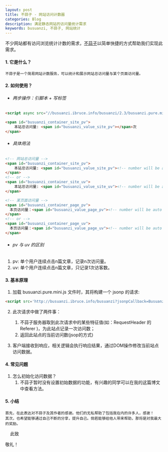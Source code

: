 ```yaml
---
layout: post
title: 不蒜子 - 网站访问计数器
categories: Blog
description: 满足静态网站的访问量统计需求
keywords: busuanzi, 不蒜子, 网站统计
---
```


不少网站都有访问浏览统计计数的需求，[不蒜子][1]以简单快捷的方式帮助我们实现此需求。

#### 1. 它是什么？
    不蒜子是一个简易网站计数服务，可以统计和展示网站总访问量与某个页面访问量。

#### 2. 如何使用？
- <h6>两步操作：引脚本 + 写标签</h6>

```html
<script async src="//busuanzi.ibruce.info/busuanzi/2.3/busuanzi.pure.mini.js"></script>

<span id="busuanzi_container_site_pv">
    本站总访问量: <span id="busuanzi_value_site_pv"></span>次
</span>
```

- <h6>具体用法</h6>

```html
<!-- 网站总访问量 -->
<span id="busuanzi_container_site_pv">
    本站总访问量: <span id="busuanzi_value_site_pv"><!-- number will be auto injected here by busuanzi --></span>次
</span>
<!-- or -->
<span id="busuanzi_container_site_uv">
    本站总访问量: <span id="busuanzi_value_site_uv"><!-- number will be auto injected here by busuanzi --></span>次
</span>

<!-- 某页面访问量 -->
<span id="busuanzi_container_page_pv">
  本页访问量：<span id="busuanzi_value_page_pv"><!-- number will be auto injected here by busuanzi --></span>次
</span>
<!-- or -->
<span id="busuanzi_container_page_uv">
  本页访问量：<span id="busuanzi_value_page_uv"><!-- number will be auto injected here by busuanzi --></span>次
</span>
```

- <h6>pv 与 uv 的区别</h6>
1. pv: 单个用户连续点击n篇文章，记录n次访问量。
2. uv: 单个用户连续点击n篇文章，只记录1次访客数。

#### 3. 基本原理
1. 加载 busuanzi.pure.mini.js 文件时，其将构建一个 jsonp 的请求:

```html
<script src='http://busuanzi.ibruce.info/busuanzi?jsonpCallback=BusuanziCallback_77382268718></script> 
```

2. 此次请求中做了两件事：
    1. 不蒜子服务器取到此次请求中的某些特征值(如：RequestHeader 的 Referer )，为此站点记录一次访问数；
    2. 返回此站点的当前访问数(jsop的方式)

3. 客户端接收到响应，相关逻辑会执行响应结果，通过DOM操作修改当前站点访问数据。

#### 4. 常见问题
1. 怎么初始化访问数据？
    1. 不蒜子暂时没有设置初始数据的功能，有兴趣的同学可以在我的这篇博文中查看方法。

#### 5. 小结
    首先，在此表达对不蒜子及其作者的感谢。他们的无私帮助了包括我在内的许多人，感谢！
    其次，也希望能够通过自己不断的分享，提升自己。倘若能够给他人带来帮助，那将是对我最大的奖励。
    

&nbsp;&nbsp;&nbsp;&nbsp;此致 

敬礼！

[1]: http://ibruce.info/2015/04/04/busuanzi/